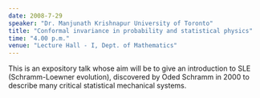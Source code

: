 ```yaml
---
date: 2008-7-29
speaker: "Dr. Manjunath Krishnapur University of Toronto"
title: "Conformal invariance in probability and statistical physics"
time: "4.00 p.m."
venue: "Lecture Hall - I, Dept. of Mathematics"
---
```

This is an expository talk whose aim will be to give an
introduction to SLE (Schramm-Loewner evolution), discovered by Oded
Schramm in 2000 to describe many critical statistical mechanical systems.
